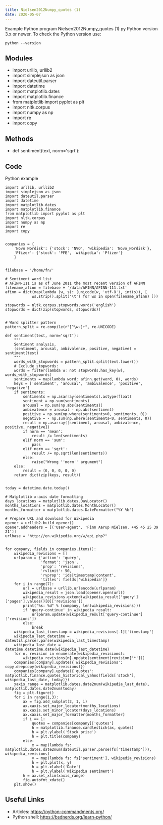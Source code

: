 ```yaml
---
title: Nielsen2012Numpy_quotes (1)
date: 2020-05-07
---
```

Example Python program Nielsen2012Numpy_quotes (1).py
Python version 3.x or newer.
To check the Python version use:

    python --version

## Modules

* import urllib, urllib2
* import simplejson as json
* import dateutil.parser
* import datetime
* import matplotlib.dates
* import matplotlib.finance
* from matplotlib import pyplot as plt
* import nltk.corpus 
* import numpy as np
* import re
* import copy

## Methods

* def sentiment(text, norm='sqrt'):

## Code

Python example

    import urllib, urllib2
    import simplejson as json
    import dateutil.parser
    import datetime
    import matplotlib.dates
    import matplotlib.finance
    from matplotlib import pyplot as plt
    import nltk.corpus 
    import numpy as np
    import re
    import copy
    
    
    companies = {
        'Novo Nordisk': {'stock': 'NVO', 'wikipedia': 'Novo_Nordisk'},
        'Pfizer': {'stock': 'PFE', 'wikipedia': 'Pfizer'} 
        }
    
    
    filebase = '/home/fn/'
    
    # Sentiment word list
    # AFINN-111 is as of June 2011 the most recent version of AFINN
    filename_afinn = filebase + '/data/AFINN/AFINN-111.txt'
    afinn = dict(map(lambda (w, s): (unicode(w, 'utf-8'), int(s)), [ 
                ws.strip().split('\t') for ws in open(filename_afinn) ]))
    
    stopwords = nltk.corpus.stopwords.words('english')
    stopwords = dict(zip(stopwords, stopwords))
    
    
    # Word splitter pattern
    pattern_split = re.compile(r"[^\w-]+", re.UNICODE)
    
    def sentiment(text, norm='sqrt'):
        """
        Sentiment analysis.
        (sentiment, arousal, ambivalence, positive, negative) = sentiment(test)
        """
        words_with_stopwords = pattern_split.split(text.lower())
        # Exclude stopwords:
        words = filter(lambda w: not stopwords.has_key(w), words_with_stopwords)
        sentiments = map(lambda word: afinn.get(word, 0), words)
        keys = ['sentiment', 'arousal', 'ambivalence', 'positive', 'negative']
        if sentiments:
            sentiments = np.asarray(sentiments).astype(float)
            sentiment = np.sum(sentiments)
            arousal = np.sum(np.abs(sentiments))
            ambivalence = arousal - np.abs(sentiment)
            positive = np.sum(np.where(sentiments>0, sentiments, 0))
            negative = - np.sum(np.where(sentiments<0, sentiments, 0))
            result = np.asarray([sentiment, arousal, ambivalence, positive, negative])
            if norm == 'mean':
                result /= len(sentiments)
            elif norm == 'sum':
                pass
            elif norm == 'sqrt':
                result /= np.sqrt(len(sentiments))
            else:
                raise("Wrong ''norm'' argument")
        else:
            result = (0, 0, 0, 0, 0)
        return dict(zip(keys, result))
    
    
    today = datetime.date.today()
    
    # Matplotlib x-axis date formatting
    days_locations = matplotlib.dates.DayLocator()
    months_locations = matplotlib.dates.MonthLocator()
    months_formatter = matplotlib.dates.DateFormatter("%Y %b")
    
    # Prepare URL and download for Wikipedia
    opener = urllib2.build_opener()
    opener.addheaders = [('User-agent', 'Finn Aarup Nielsen, +45 45 25 39 21')]
    urlbase = "http://en.wikipedia.org/w/api.php?"
    
    
    for company, fields in companies.items():
        wikipedia_revisions = []
        urlparam = {'action': 'query', 
                    'format': 'json', 
                    'prop': 'revisions',
                    'rvlimit': 50,
                    'rvprop': 'ids|timestamp|content', 
                    'titles': fields['wikipedia']}
        for i in range(7):
            url = urlbase + urllib.urlencode(urlparam)
            wikipedia_result = json.load(opener.open(url))
            wikipedia_revisions.extend(wikipedia_result['query']['pages'].values()[0]['revisions'])
            print("%s: %d" % (company, len(wikipedia_revisions)))
            if 'query-continue' in wikipedia_result: 
                urlparam.update(wikipedia_result['query-continue']['revisions'])
            else:
                break
        wikipedia_last_timestamp = wikipedia_revisions[-1]['timestamp']
        wikipedia_last_datetime = dateutil.parser.parse(wikipedia_last_timestamp)
        wikipedia_last_date = datetime.datetime.date(wikipedia_last_datetime)
        for n, revision in enumerate(wikipedia_revisions):
            wikipedia_revisions[n].update(sentiment(revision['*']))
        companies[company].update({'wikipedia_revisions': copy.deepcopy(wikipedia_revisions)})
        companies[company].update({'quotes': matplotlib.finance.quotes_historical_yahoo(fields['stock'], wikipedia_last_date, today)})
        xaxis_range = matplotlib.dates.date2num(wikipedia_last_date), matplotlib.dates.date2num(today)
        fig = plt.figure() 
        for i in range(1,3):
            ax = fig.add_subplot(2, 1, i)
            ax.xaxis.set_major_locator(months_locations)
            ax.xaxis.set_minor_locator(days_locations)
            ax.xaxis.set_major_formatter(months_formatter)
            if i == 1:
                quotes = companies[company]['quotes']
                h = matplotlib.finance.candlestick(ax, quotes)
                h = plt.ylabel('Stock prize')
                h = plt.title(company)
            else:
                x = map(lambda fs: matplotlib.dates.date2num(dateutil.parser.parse(fs['timestamp'])), wikipedia_revisions) 
                y = map(lambda fs: fs['sentiment'], wikipedia_revisions)
                h = plt.plot(x, y)
                h = plt.xlabel('Date')
                h = plt.ylabel('Wikipedia sentiment')
            h = ax.set_xlim(xaxis_range)
            fig.autofmt_xdate()
        plt.show()
    
    

## Useful Links

- Articles: https://python-commandments.org/
- Python shell: https://bsdnerds.org/learn-python/
